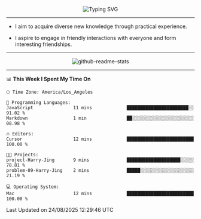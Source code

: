 <p align="center">
  <img src="https://readme-typing-svg.demolab.com?font=Fira+Code&weight=500&size=32&duration=2500&pause=1600&center=true&vCenter=true&random=false&width=1024&height=64&lines=Hi+there+%F0%9F%91%8B;I'm+delighted+you+could+make+it+here+%F0%9F%8E%89;I'm+Harry%2C+a+college+student+still+finding+my+way" alt="Typing SVG" />
</p>


---


- I aim to acquire diverse new knowledge through practical experience.

- I aspire to engage in friendly interactions with everyone and form interesting friendships.


---


<p align="center">
  <img src="https://github-readme-stats.vercel.app/api?username=Harry-Jing&show_icons=true" alt="github-readme-stats"/>
</p>


---

<!--START_SECTION:waka-->
📊 **This Week I Spent My Time On** 

```text
🕑︎ Time Zone: America/Los_Angeles

💬 Programming Languages: 
JavaScript               11 mins             ███████████████████████░░   91.02 % 
Markdown                 1 min               ██░░░░░░░░░░░░░░░░░░░░░░░   08.98 % 

🔥 Editors: 
Cursor                   12 mins             █████████████████████████   100.00 % 

🐱‍💻 Projects: 
project-Harry-Jing       9 mins              ████████████████████░░░░░   78.81 % 
problem-09-Harry-Jing    2 mins              █████░░░░░░░░░░░░░░░░░░░░   21.19 % 

💻 Operating System: 
Mac                      12 mins             █████████████████████████   100.00 % 
```


 Last Updated on 24/08/2025 12:29:46 UTC
<!--END_SECTION:waka-->
